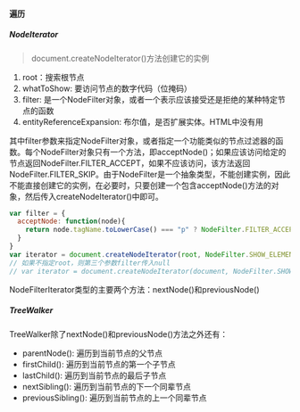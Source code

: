#### 遍历
##### NodeIterator
> document.createNodeIterator()方法创建它的实例   
1. root：搜索根节点    
2. whatToShow: 要访问节点的数字代码（位掩码）       
3. filter: 是一个NodeFilter对象，或者一个表示应该接受还是拒绝的某种特定节点的函数    
4. entityReferenceExpansion: 布尔值，是否扩展实体。HTML中没有用    

其中filter参数来指定NodeFilter对象，或者指定一个功能类似的节点过滤器的函数。每个NodeFilter对象只有一个方法，即acceptNode()；如果应该访问给定的节点返回NodeFilter.FILTER_ACCEPT，如果不应该访问，该方法返回NodeFilter.FILTER_SKIP。由于NodeFilter是一个抽象类型，不能创建实例，因此不能直接创建它的实例，在必要时，只要创建一个包含acceptNode()方法的对象，然后传入createNodeIterator()中即可。
```javascript
var filter = {
  acceptNode: function(node){
    return node.tagName.toLowerCase() === "p" ? NodeFilter.FILTER_ACCEPT : NodeFilter.FILTER_SKIP;
  }
}
var iterator = document.createNodeIterator(root, NodeFilter.SHOW_ELEMENT, filter, false);
// 如果不指定root，则第三个参数filter传入null
// var iterator = document.createNodeIterator(document, NodeFilter.SHOW_ALL, null, false);
```
NodeFilterIterator类型的主要两个方法：nextNode()和previousNode()

##### TreeWalker  
TreeWalker除了nextNode()和previousNode()方法之外还有：
+ parentNode(): 遍历到当前节点的父节点
+ firstChild(): 遍历到当前节点的第一个子节点
+ lastChild(): 遍历到当前节点的最后子节点
+ nextSibling(): 遍历到当前节点的下一个同辈节点
+ previousSibling(): 遍历到当前节点的上一个同辈节点
